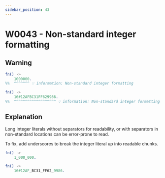 ```yaml
---
sidebar_position: 43
---
```


# W0043 - Non-standard integer formatting

## Warning

```erlang
fn() ->
    1000000.
%%  ^^^^^^^ 💡 information: Non-standard integer formatting
```

```erlang
fn() ->
    16#12AFBC31FF629986.
%%  ^^^^^^^^^^^^^^^^^^^ 💡 information: Non-standard integer formatting
```

## Explanation

Long integer literals without separators for readability, or with separators
in non-standard locations can be error-prone to read.

To fix, add underscores to break the integer literal up into readable chunks.


```erlang
fn() ->
    1_000_000.
```

```erlang
fn() ->
    16#12AF_BC31_FF62_9986.
```
